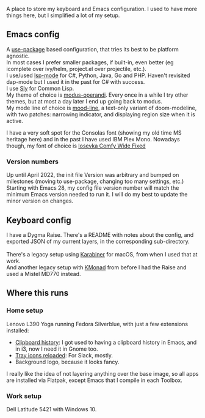 A place to store my keyboard and Emacs configuration. I used to have more things here, but I simplified a lot of my setup.

## Emacs config

A [use-package](https://github.com/jwiegley/use-package) based configuration, that tries its best to be platform agnostic.  
In most cases I prefer smaller packages, if built-in, even better (eg icomplete over ivy/helm, project.el over projectile, etc.).  
I use/used [lsp-mode](https://emacs-lsp.github.io/lsp-mode/) for C#, Python, Java, Go and PHP. Haven't revisited dap-mode but I used it in the past for C# with success.  
I use [Sly](https://github.com/joaotavora/sly) for Common Lisp.  
My theme of choice is [modus-operandi](https://gitlab.com/protesilaos/modus-themes). Every once in a while I try other themes, but at most a day later I end up going back to modus.  
My mode line of choice is [mood-line](https://gitlab.com/jessieh/mood-line), a text-only variant of doom-modeline, with two patches: narrowing indicator, and displaying region size when it is active.  

I have a very soft spot for the Consolas font (showing my old time MS heritage here) and in the past I have used IBM Plex Mono. Nowadays though, my font of choice is [Iosevka Comfy Wide Fixed](https://git.sr.ht/~protesilaos/iosevka-comfy)

### Version numbers

Up until April 2022, the init file Version was arbitrary and bumped on milestones (moving to use-package, changing too many settings, etc.)  
Starting with Emacs 28, my config file version number will match the minimum Emacs version needed to run it. I will do my best to update the minor version on changes.  

## Keyboard config

I have a Dygma Raise. There's a README with notes about the config, and exported JSON of my current layers, in the corresponding sub-directory.  
&nbsp;  
There's a legacy setup using [Karabiner](https://karabiner-elements.pqrs.org/) for macOS, from when I used that at work.  
And another legacy setup with [KMonad](https://github.com/kmonad/kmonad) from before I had the Raise and used a Mistel MD770 instead.

## Where this runs

### Home setup

Lenovo L390 Yoga running Fedora Silverblue, with just a few extensions installed:

* [Clipboard history](https://extensions.gnome.org//extension/4839/clipboard-history/): I got used to having a clipboard history in Emacs, and in i3, now I need it in Gnome too.  
* [Tray icons reloaded](https://extensions.gnome.org//extension/2890/tray-icons-reloaded/): For Slack, mostly.  
* Background logo, because it looks fancy.  

I really like the idea of not layering anything over the base image, so all apps are installed via Flatpak, except Emacs that I compile in each Toolbox.  

### Work setup

Dell Latitude 5421 with Windows 10.  



